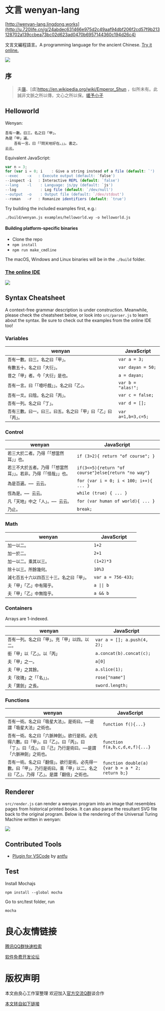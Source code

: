  

# 文言 wenyan-lang

[http://wenyan-lang.lingdong.works](http://u.720life.cn/g/24abdec631466e975d2c49aaf94dbf206f2cd57f9b213128702a139ccbea73bc02d623ad0470b6957144360c194d26c4)

文言文編程語言。A programming language for the ancient Chinese. [Try it online.](http://u.720life.cn/g/24abdec631466e975d2c49aaf94dbf206f2cd57f9b213128702a139ccbea73bce94f65047f5d72e9636fb137e28a6211)

![](screenshots/screenshot01.png)

## 序

> 夫[唐](http://u.720life.cn/g/dbf1195f8a53209e138d24666db06636670e6934e89047844f9d28761d5ffccba4f3dd7424baf14256dd57d6ff327847)、[虞]https://en.wikipedia.org/wiki/Emperor_Shun ，似所未有。此誠非文脈之所以傳，文心之所以保。[嗟予小子](http://u.720life.cn/g/1028018179db5a053426c09c0ce1d36af8dca85d7fd759db1f265b011fd38916b93205838e04b12ccf088203ae6bb7f13cc33f1fa423a4f1a873a576afe1af260d8d585a73b0b0c772dbe9612421054a)


## Helloworld

Wenyan:

```
吾有一數。曰三。名之曰「甲」。
為是「甲」遍。
	吾有一言。曰「「問天地好在。」」。書之。
云云。
```
Equivalent JavaScript:

```JavaScript
var n = 3;
for (var i = 0; i    : Give a string instead of a file (default: `')
--exec    -x   : Execute output (default: `false')
--inspect -i   : Interactive REPL (default: `false')
--lang    -l    : Language: js/py (default: `js')
--log           : Log file (default: `/dev/null')
--output  -o    : Output file (default: `/dev/stdout')
--roman   -r   : Romanize identifiers (default: `true')
```
Try building the included examples first, e.g.:

```
./build/wenyan.js examples/helloworld.wy -o helloworld.js
```

#### Building platform-specific binaries

- Clone the repo
- `npm install`
- `npm run make_cmdline`

The macOS, Windows and Linux binaries will be in the `./build` folder.


### [The online IDE](http://u.720life.cn/g/24abdec631466e975d2c49aaf94dbf206f2cd57f9b213128702a139ccbea73bce94f65047f5d72e9636fb137e28a6211)

![](screenshots/screenshot02.png)


## Syntax Cheatsheet

A context-free grammar description is under construction. Meanwhile, please check the cheatsheet below, or look into `src/parser.js` to learn about the syntax. Be sure to check out the examples from the online IDE too!

### Variables

| wenyan | JavaScript |
|---|---|
|`吾有一數。曰三。名之曰「甲」。` | `var a = 3;` |
|`有數五十。名之曰「大衍」。` | `var dayan = 50;` |
|`昔之「甲」者。今「大衍」是也。` | `a = dayan;` |
|`吾有一言。曰「「噫吁戲」」。名之曰「乙」。` | `var b = "alas!";` |
|`吾有一爻。曰陰。名之曰「丙」。` | `var c = false;` |
|`吾有一列。名之曰「丁」。` | `var d = [];` |
|`吾有三數。曰一。曰三。曰五。名之曰「甲」曰「乙」曰「丙」。` | `var a=1,b=3,c=5;` |


### Control

| wenyan | JavaScript |
|---|---|
|`若三大於二者。乃得「「想當然耳」」也。` | `if (3>2){ return "of course"; }` |
|`若三不大於五者。乃得「「想當然耳」」。若非。乃得「「怪哉」」也。` | `if(3<=5){return "of course"}else{return "no way"}` |
|`為是百遍。⋯⋯ 云云。` | `for (var i = 0; i < 100; i++){ ... }` |
|`恆為是。⋯⋯ 云云。` | `while (true) { ... }` |
|`凡「天地」中之「人」。⋯⋯ 云云。` | `for (var human of world){ ... }` |
|`乃止。` | `break;` |


### Math

| wenyan | JavaScript |
|---|---|
|`加一以二。` | `1+2` |
|`加一於二。` | `2+1` |
|`加一以二。乘其以三。` | `(1+2)*3` |
|`除十以三。所餘幾何。` | `10%3` |
|`減七百五十六以四百三十三。名之曰「甲」。` | `var a = 756-433;` |
|`夫「甲」「乙」中有陽乎。` | `a \|\| b` |
|`夫「甲」「乙」中無陰乎。` | `a && b` |


### Containers
Arrays are 1-indexed.

| wenyan | JavaScript |
|---|---|
|`吾有一列。名之曰「甲」。充「甲」以四。以二。` | `var a = []; a.push(4, 2);` |
|`銜「甲」以「乙」。以「丙」` | `a.concat(b).concat(c);` |
|`夫「甲」之一。` | `a[0]` |
|`夫「甲」之其餘。` | `a.slice(1);` |
|`夫「玫瑰」之「「名」」。` | `rose["name"]` |
|`夫「寶劍」之長。` | `sword.length;` |


### Functions
| wenyan | JavaScript |
|---|---|
|`吾有一術。名之曰「吸星大法」。是術曰。⋯⋯是謂「吸星大法」之術也。`|`function f(){...}`|
|`吾有一術。名之曰「六脈神劍」。欲行是術。必先得六數。曰「甲」。曰「乙」。曰「丙」。曰「丁」。曰「戊」。曰「己」乃行是術曰。⋯⋯是謂「六脈神劍」之術也。`|`function f(a,b,c,d,e,f){...}`|
|`吾有一術。名之曰「翻倍」。欲行是術。必先得一數。曰「甲」。乃行是術曰。乘「甲」以二。名之曰「乙」。乃得「乙」。是謂「翻倍」之術也。`|`function double(a){var b = a * 2; return b;}`|

## Renderer

`src/render.js` can render a wenyan program into an image that resembles pages from historical printed books. It can also parse the resultant SVG file back to the original program. Below is the rendering of the Universal Turing Machine written in wenyan:

![](screenshots/screenshot03.png)


## Contributed Tools

- [Plugin for VSCode](http://u.720life.cn/g/54145d0471d91890860f7f8463c030462b4d73bfd65a8b5f2560ae554454e8f49fffaefcbf6bce4a2e377445ea9d40ff) by [antfu](http://u.720life.cn/g/54145d0471d91890860f7f8463c0304696ea07cd46a0c9dd61405b971c832ec8)

## Test

Install Mochajs

```Shell
npm install --global mocha
```

Go to src/test folder, run

```Shell
mocha
```



 # 良心友情链接

[腾讯QQ群快速检索](http://u.720life.cn/s/8cf73f7c)

[软件免费开发论坛](http://u.720life.cn/s/bbb01dc0)

# 版权声明 

本文由良心工作室整理 欢迎加入[官方交流Q群](https://u.720life.cn/s/f2316816)谈合作

[本文转自如下链接](http://u.720life.cn/g/2e71d0f0a5c601172267ba20d3a43c6ec6e1afad7b00de66e6714f87a2d8fb310edb4fea42292234002fbc20844e3880a769c01470a240c2ef4370a4c48da221)
